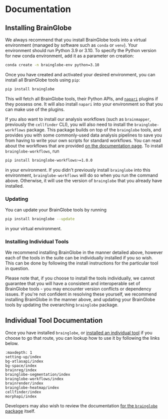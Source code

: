 # Documentation

## Installing BrainGlobe

We always recommend that you install BrainGlobe tools into a virtual environment (managed by software such as `conda` or `venv`).
Your environment should run Python 3.9 or 3.10. To specify the Python version for new conda environment, add it as a parameter on creation:

```bash
conda create -n brainglobe-env python=3.10
```
Once you have created and activated your desired environment, you can install all BrainGlobe tools using `pip`:

```bash
pip install brainglobe
```

This will fetch all BrainGlobe tools, their Python APIs, and [`napari`](https://napari.org) plugins if they possess one.
It will also install `napari` into your environment so that you can make use of the plugins.

If you also want to install our analysis workflows (such as `brainmapper`, previously the `cellfinder` CLI), you will also need to install the `brainglobe-workflows` package.
This package builds on top of the `brainglobe` tools, and provides you with some commonly-used data analysis pipelines to save you from having to write your own scripts for standard workflows.
You can read about the workflows that are provided [on the documentation page](./brainglobe-workflows/index.md).
To install `brainglobe-workflows`, run

```bash
pip install brainglobe-workflows>=1.0.0
```

in your environment.
If you didn't previously install `brainglobe` into this environment, `brainglobe-workflows` will do so when you run the command above.
Otherwise, it will use the version of `brainglobe` that you already have installed.

### Updating

You can update your BrainGlobe tools by running

```bash
pip install brainglobe --update
```

in your virtual environment.

### Installing Individual Tools

We recommend installing BrainGlobe in the manner detailed above, however each of the tools in the suite can be individually installed if you so wish.
This can be done by following the install instructions for the particular tool in question.

Please note that, if you choose to install the tools individually, we cannot guarantee that you will have a consistent and interoperable set of BrainGlobe tools - you may encounter version conflicts or dependency issues.
If you're not confident in resolving these yourself, we recommend installing BrainGlobe in the manner above, and updating your BrainGlobe tools by updating the overarching `brainglobe` package.

## Individual Tool Documentation

Once you have installed `brainglobe`, or [installed an individual tool](#installing-individual-tools) if you choose to go that route, you can lookup how to use it by following the links below.

```{toctree}
:maxdepth: 1
setting-up/index
bg-atlasapi/index
bg-space/index
brainreg/index
brainglobe-segmentation/index
brainglobe-workflows/index
brainrender/index
brainglobe-heatmap/index
cellfinder/index
morphapi/index
```

Developers may also wish to review the documentation [for the `brainglobe` package](/docs/source/community/developers/repositories/brainglobe-meta/index.md) itself.
